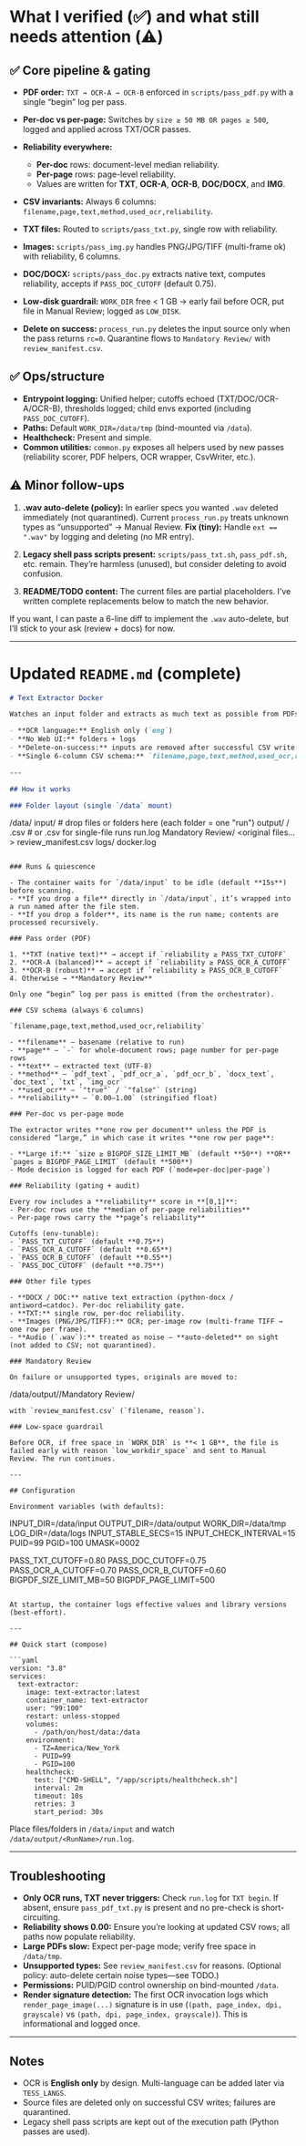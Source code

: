 
# What I verified (✅) and what still needs attention (⚠️)

## ✅ Core pipeline & gating

* **PDF order:** `TXT → OCR-A → OCR-B` enforced in `scripts/pass_pdf.py` with a single “begin” log per pass.
* **Per-doc vs per-page:** Switches by `size ≥ 50 MB OR pages ≥ 500`, logged and applied across TXT/OCR passes.
* **Reliability everywhere:**

  * **Per-doc** rows: document-level median reliability.
  * **Per-page** rows: page-level reliability.
  * Values are written for **TXT**, **OCR-A**, **OCR-B**, **DOC/DOCX**, and **IMG**.
* **CSV invariants:** Always 6 columns: `filename,page,text,method,used_ocr,reliability`.
* **TXT files:** Routed to `scripts/pass_txt.py`, single row with reliability.
* **Images:** `scripts/pass_img.py` handles PNG/JPG/TIFF (multi-frame ok) with reliability, 6 columns.
* **DOC/DOCX:** `scripts/pass_doc.py` extracts native text, computes reliability, accepts if `PASS_DOC_CUTOFF` (default 0.75).
* **Low-disk guardrail:** `WORK_DIR` free < 1 GB → early fail before OCR, put file in Manual Review; logged as `LOW_DISK`.
* **Delete on success:** `process_run.py` deletes the input source only when the pass returns `rc=0`. Quarantine flows to `Mandatory Review/` with `review_manifest.csv`.

## ✅ Ops/structure

* **Entrypoint logging:** Unified helper; cutoffs echoed (TXT/DOC/OCR-A/OCR-B), thresholds logged; child envs exported (including `PASS_DOC_CUTOFF`).
* **Paths:** Default `WORK_DIR=/data/tmp` (bind-mounted via `/data`).
* **Healthcheck:** Present and simple.
* **Common utilities:** `common.py` exposes all helpers used by new passes (reliability scorer, PDF helpers, OCR wrapper, CsvWriter, etc.).

## ⚠️ Minor follow-ups

1. **.wav auto-delete (policy):**
   In earlier specs you wanted `.wav` deleted immediately (not quarantined). Current `process_run.py` treats unknown types as “unsupported” → Manual Review.
   **Fix (tiny):** Handle `ext == ".wav"` by logging and deleting (no MR entry).

2. **Legacy shell pass scripts present:**
   `scripts/pass_txt.sh`, `pass_pdf.sh`, etc. remain. They’re harmless (unused), but consider deleting to avoid confusion.

3. **README/TODO content:**
   The current files are partial placeholders. I’ve written complete replacements below to match the new behavior.

If you want, I can paste a 6-line diff to implement the `.wav` auto-delete, but I’ll stick to your ask (review + docs) for now.

---

# Updated `README.md` (complete)

```markdown
# Text Extractor Docker

Watches an input folder and extracts as much text as possible from PDFs, Office docs, text files, and images—trying native text first, then OCR with two increasingly robust passes. Results are normalized into a single CSV per run. Items that can’t be confidently processed are sent to **Mandatory Review**.

- **OCR language:** English only (`eng`)
- **No Web UI:** folders + logs
- **Delete-on-success:** inputs are removed after successful CSV write
- **Single 6-column CSV schema:** `filename,page,text,method,used_ocr,reliability`

---

## How it works

### Folder layout (single `/data` mount)

```

/data/
input/                 # drop files or folders here (each folder = one "run")
output/ <RunName>/ <RunName>.csv      # or <SingleFileName>.csv for single-file runs
run.log
Mandatory Review/
\<original files…>
review\_manifest.csv
logs/
docker.log

```

### Runs & quiescence

- The container waits for `/data/input` to be idle (default **15s**) before scanning.
- **If you drop a file** directly in `/data/input`, it’s wrapped into a run named after the file stem.
- **If you drop a folder**, its name is the run name; contents are processed recursively.

### Pass order (PDF)

1. **TXT (native text)** → accept if `reliability ≥ PASS_TXT_CUTOFF`
2. **OCR-A (balanced)** → accept if `reliability ≥ PASS_OCR_A_CUTOFF`
3. **OCR-B (robust)** → accept if `reliability ≥ PASS_OCR_B_CUTOFF`
4. Otherwise → **Mandatory Review**

Only one “begin” log per pass is emitted (from the orchestrator).

### CSV schema (always 6 columns)

`filename,page,text,method,used_ocr,reliability`

- **filename** — basename (relative to run)
- **page** — `-` for whole-document rows; page number for per-page rows
- **text** — extracted text (UTF-8)
- **method** — `pdf_text`, `pdf_ocr_a`, `pdf_ocr_b`, `docx_text`, `doc_text`, `txt`, `img_ocr`
- **used_ocr** — `"true"` / `"false"` (string)
- **reliability** — `0.00–1.00` (stringified float)

### Per-doc vs per-page mode

The extractor writes **one row per document** unless the PDF is considered “large,” in which case it writes **one row per page**:

- **Large if:** `size ≥ BIGPDF_SIZE_LIMIT_MB` (default **50**) **OR** `pages ≥ BIGPDF_PAGE_LIMIT` (default **500**)
- Mode decision is logged for each PDF (`mode=per-doc|per-page`)

### Reliability (gating + audit)

Every row includes a **reliability** score in **[0,1]**:
- Per-doc rows use the **median of per-page reliabilities**
- Per-page rows carry the **page’s reliability**

Cutoffs (env-tunable):
- `PASS_TXT_CUTOFF` (default **0.75**)
- `PASS_OCR_A_CUTOFF` (default **0.65**)
- `PASS_OCR_B_CUTOFF` (default **0.55**)
- `PASS_DOC_CUTOFF` (default **0.75**)

### Other file types

- **DOCX / DOC:** native text extraction (python-docx / antiword→catdoc). Per-doc reliability gate.
- **TXT:** single row, per-doc reliability.
- **Images (PNG/JPG/TIFF):** OCR; per-image row (multi-frame TIFF → one row per frame).
- **Audio (`.wav`):** treated as noise — **auto-deleted** on sight (not added to CSV; not quarantined).

### Mandatory Review

On failure or unsupported types, originals are moved to:
```

/data/output/<RunName>/Mandatory Review/

```
with `review_manifest.csv` (`filename, reason`).

### Low-space guardrail

Before OCR, if free space in `WORK_DIR` is **< 1 GB**, the file is failed early with reason `low_workdir_space` and sent to Manual Review. The run continues.

---

## Configuration

Environment variables (with defaults):

```

INPUT\_DIR=/data/input
OUTPUT\_DIR=/data/output
WORK\_DIR=/data/tmp
LOG\_DIR=/data/logs
INPUT\_STABLE\_SECS=15
INPUT\_CHECK\_INTERVAL=15
PUID=99
PGID=100
UMASK=0002

PASS\_TXT\_CUTOFF=0.80
PASS\_DOC\_CUTOFF=0.75
PASS\_OCR\_A\_CUTOFF=0.70
PASS\_OCR\_B\_CUTOFF=0.60
BIGPDF\_SIZE\_LIMIT\_MB=50
BIGPDF\_PAGE\_LIMIT=500

````

At startup, the container logs effective values and library versions (best-effort).

---

## Quick start (compose)

```yaml
version: "3.8"
services:
  text-extractor:
    image: text-extractor:latest
    container_name: text-extractor
    user: "99:100"
    restart: unless-stopped
    volumes:
      - /path/on/host/data:/data
    environment:
      - TZ=America/New_York
      - PUID=99
      - PGID=100
    healthcheck:
      test: ["CMD-SHELL", "/app/scripts/healthcheck.sh"]
      interval: 2m
      timeout: 10s
      retries: 3
      start_period: 30s
````

Place files/folders in `/data/input` and watch `/data/output/<RunName>/run.log`.

---

## Troubleshooting

* **Only OCR runs, TXT never triggers:** Check `run.log` for `TXT begin`. If absent, ensure `pass_pdf_txt.py` is present and no pre-check is short-circuiting.
* **Reliability shows 0.00:** Ensure you’re looking at updated CSV rows; all paths now populate reliability.
* **Large PDFs slow:** Expect per-page mode; verify free space in `/data/tmp`.
* **Unsupported types:** See `review_manifest.csv` for reasons. (Optional policy: auto-delete certain noise types—see TODO.)
* **Permissions:** PUID/PGID control ownership on bind-mounted `/data`.
* **Render signature detection:** The first OCR invocation logs which `render_page_image(...)` signature is in use
  (`(path, page_index, dpi, grayscale)` vs `(path, dpi, page_index, grayscale)`). This is informational and logged once.

---

## Notes

* OCR is **English only** by design. Multi-language can be added later via `TESS_LANGS`.
* Source files are deleted only on successful CSV writes; failures are quarantined.
* Legacy shell pass scripts are kept out of the execution path (Python passes are used).

